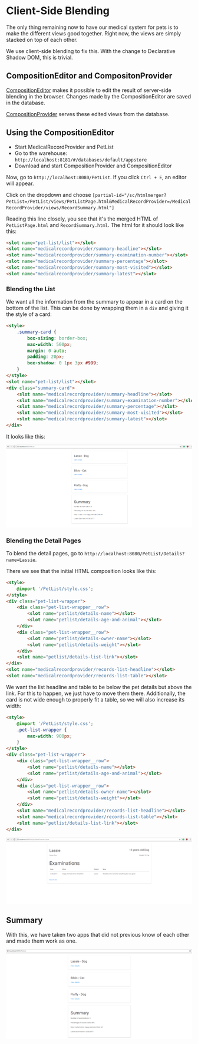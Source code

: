 # Client-Side Blending

The only thing remaining now to have our medical system for pets is to make the different views good together. Right now, the views are simply stacked on top of each other. 

We use client-side blending to fix this. With the change to Declarative Shadow DOM, this is trivial. 

## CompositionEditor and CompositonProvider

[CompositionEditor](https://github.com/starcounter/compositionEditor) makes it possible to edit the result of server-side blending in the browser. Changes made by the CompositionEditor are saved in the database. 

[CompositionProvider](https://github.com/starcounter/compositionprovider) serves these edited views from the database. 

## Using the CompositionEditor

* Start MedicalRecordProvider and PetList
* Go to the warehouse: `http://localhost:8181/#/databases/default/appstore`
* Download and start CompositionProvider and CompositionEditor

Now, go to `http://localhost:8080/PetList`. If you click `Ctrl + E`, an editor will appear. 

Click on the dropdown and choose `[partial-id="/sc/htmlmerger?PetList=/PetList/views/PetListPage.html&MedicalRecordProvider=/MedicalRecordProvider/views/RecordSummary.html"]`

Reading this line closely, you see that it's the merged HTML of `PetListPage.html` and `RecordSummary.html`. The html for it should look like this:

```html 
<slot name="pet-list/list"></slot>
<slot name="medicalrecordprovider/summary-headline"></slot>
<slot name="medicalrecordprovider/summary-examination-number"></slot>
<slot name="medicalrecordprovider/summary-percentage"></slot>
<slot name="medicalrecordprovider/summary-most-visited"></slot>
<slot name="medicalrecordprovider/summary-latest"></slot>
```

### Blending the List

We want all the information from the summary to appear in a card on the bottom of the list. This can be done by wrapping them in a `div` and giving it the style of a card:

```html
<style>
	.summary-card {
		box-sizing: border-box;
		max-width: 500px;
		margin: 0 auto;
		padding: 20px;
		box-shadow: 0 1px 3px #999;
	}
</style>
<slot name="pet-list/list"></slot>
<div class="summary-card">
	<slot name="medicalrecordprovider/summary-headline"></slot>
	<slot name="medicalrecordprovider/summary-examination-number"></slot>
	<slot name="medicalrecordprovider/summary-percentage"></slot>
	<slot name="medicalrecordprovider/summary-most-visited"></slot>
	<slot name="medicalrecordprovider/summary-latest"></slot>
</div>
```

It looks like this:

![Final blending list](/assets/FinalBlendingList.PNG)

### Blending the Detail Pages

To blend the detail pages, go to `http://localhost:8080/PetList/Details?name=Lassie`.

There we see that the initial HTML composition looks like this:

```html
<style>
    @import '/PetList/style.css';
</style>
<div class="pet-list-wrapper">
    <div class="pet-list-wrapper__row">
        <slot name="petlist/details-name"></slot>
        <slot name="petlist/details-age-and-animal"></slot>
    </div>
    <div class="pet-list-wrapper__row">
        <slot name="petlist/details-owner-name"></slot>
        <slot name="petlist/details-weight"></slot>
    </div>
    <slot name="petlist/details-list-link"></slot>
</div>
<slot name="medicalrecordprovider/records-list-headline"></slot>
<slot name="medicalrecordprovider/records-list-table"></slot>
```

We want the list headline and table to be below the pet details but above the link. For this to happen, we just have to move them there. Additionally, the card is not wide enough to properly fit a table, so we will also increase its width:

```html
<style>
    @import '/PetList/style.css';
    .pet-list-wrapper {
    	max-width: 900px;
    }
</style>
<div class="pet-list-wrapper">
    <div class="pet-list-wrapper__row">
        <slot name="petlist/details-name"></slot>
        <slot name="petlist/details-age-and-animal"></slot>
    </div>
    <div class="pet-list-wrapper__row">
        <slot name="petlist/details-owner-name"></slot>
        <slot name="petlist/details-weight"></slot>
    </div>
    <slot name="medicalrecordprovider/records-list-headline"></slot>
    <slot name="medicalrecordprovider/records-list-table"></slot>
    <slot name="petlist/details-list-link"></slot>
</div>
```

![Final Blending Details](/assets/FinalBlendingDetails.PNG)

## Summary 

With this, we have taken two apps that did not previous know of each other and made them work as one.

![Final result](/assets/ResultPetMedSystem.gif)